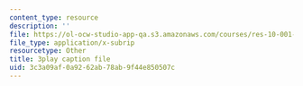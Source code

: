 ```yaml
---
content_type: resource
description: ''
file: https://ol-ocw-studio-app-qa.s3.amazonaws.com/courses/res-10-001-making-science-and-engineering-pictures-a-practical-guide-to-presenting-your-work-spring-2016/3c3a09af0a9262ab78ab9f44e850507c_IuCpd9kyeSM.srt
file_type: application/x-subrip
resourcetype: Other
title: 3play caption file
uid: 3c3a09af-0a92-62ab-78ab-9f44e850507c
---
```

